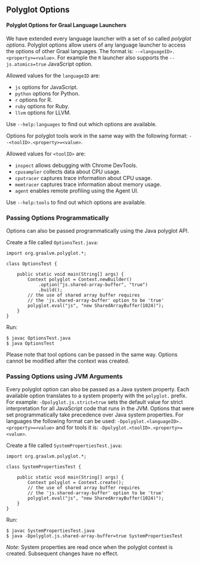 ## Polyglot Options

#### Polyglot Options for Graal Language Launchers

We have extended every language launcher with a set of so called _polyglot options_.
Polyglot options allow users of any language launcher to access the options of other Graal languages.
The format is: `--<languageID>.<property>=<value>`.
For example the `R` launcher also supports the `--js.atomics=true` JavaScript option.

Allowed values for the `languageID` are:
- `js` options for JavaScript.
- `python` options for Python.
- `r` options for R.
- `ruby` options for Ruby.
- `llvm` options for LLVM.

Use `--help:languages` to find out which options are available.

Options for polyglot tools work in the same way with the following format: `--<toolID>.<property>=<value>`.

Allowed values for `<toolID>` are:

- `inspect` allows debugging with Chrome DevTools.
- `cpusampler` collects data about CPU usage.
- `cputracer` captures trace information about CPU usage.
- `memtracer` captures trace information about memory usage.
- `agent` enables remote profiling using the Agent UI.

Use `--help:tools` to find out which options are available.

### Passing Options Programmatically

Options can also be passed programmatically using the Java polyglot API.

Create a file called `OptionsTest.java`:

```
import org.graalvm.polyglot.*;

class OptionsTest {

    public static void main(String[] args) {
        Context polyglot = Context.newBuilder()
            .option("js.shared-array-buffer", "true")
            .build();
        // the use of shared array buffer requires
        // the 'js.shared-array-buffer' option to be 'true'
        polyglot.eval("js", "new SharedArrayBuffer(1024)");
    }
}
```

Run:

```
$ javac OptionsTest.java
$ java OptionsTest
```

Please note that tool options can be passed in the same way.
Options cannot be modified after the context was created.


### Passing Options using JVM Arguments

Every polyglot option can also be passed as a Java system property.
Each available option translates to a system property with the `polyglot.` prefix.
For example: `-Dpolyglot.js.strict=true` sets the default value for strict interpretation for all JavaScript code that runs in the JVM.
Options that were set programmatically take precedence over Java system properties.
For languages the following format can be used: `-Dpolyglot.<languageID>.<property>=<value>` and for tools it is: `-Dpolyglot.<toolID>.<property>=<value>`.

Create a file called `SystemPropertiesTest.java`:

```
import org.graalvm.polyglot.*;

class SystemPropertiesTest {

    public static void main(String[] args) {
        Context polyglot = Context.create();
        // the use of shared array buffer requires
        // the 'js.shared-array-buffer' option to be 'true'
        polyglot.eval("js", "new SharedArrayBuffer(1024)");
    }
}
```

Run:

```
$ javac SystemPropertiesTest.java
$ java -Dpolyglot.js.shared-array-buffer=true SystemPropertiesTest
```


_Note_: System properties are read once when the polyglot context is created. Subsequent changes have no effect.
